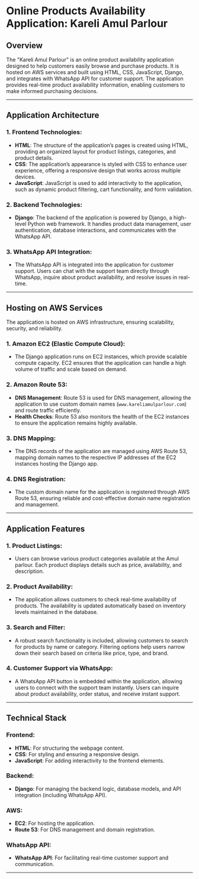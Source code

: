 # Online Products Availability Application: Kareli Amul Parlour

## Overview

The "Kareli Amul Parlour" is an online product availability application designed to help customers easily browse and purchase products. It is hosted on AWS services and built using HTML, CSS, JavaScript, Django, and integrates with WhatsApp API for customer support. The application provides real-time product availability information, enabling customers to make informed purchasing decisions.

---

## Application Architecture

### 1. **Frontend Technologies:**
   - **HTML**: The structure of the application’s pages is created using HTML, providing an organized layout for product listings, categories, and product details.
   - **CSS**: The application’s appearance is styled with CSS to enhance user experience, offering a responsive design that works across multiple devices.
   - **JavaScript**: JavaScript is used to add interactivity to the application, such as dynamic product filtering, cart functionality, and form validation.

### 2. **Backend Technologies:**
   - **Django**: The backend of the application is powered by Django, a high-level Python web framework. It handles product data management, user authentication, database interactions, and communicates with the WhatsApp API.
   
### 3. **WhatsApp API Integration**:
   - The WhatsApp API is integrated into the application for customer support. Users can chat with the support team directly through WhatsApp, inquire about product availability, and resolve issues in real-time.

---

## Hosting on AWS Services

The application is hosted on AWS infrastructure, ensuring scalability, security, and reliability.

### 1. **Amazon EC2 (Elastic Compute Cloud)**:
   - The Django application runs on EC2 instances, which provide scalable compute capacity. EC2 ensures that the application can handle a high volume of traffic and scale based on demand.
   
### 2. **Amazon Route 53**:
   - **DNS Management**: Route 53 is used for DNS management, allowing the application to use custom domain names (`www.kareliamulparlour.com`) and route traffic efficiently.
   - **Health Checks**: Route 53 also monitors the health of the EC2 instances to ensure the application remains highly available.

### 3. **DNS Mapping**:
   - The DNS records of the application are managed using AWS Route 53, mapping domain names to the respective IP addresses of the EC2 instances hosting the Django app.

### 4. **DNS Registration**:
   - The custom domain name for the application is registered through AWS Route 53, ensuring reliable and cost-effective domain name registration and management.

---

## Application Features

### 1. **Product Listings**:
   - Users can browse various product categories available at the Amul parlour. Each product displays details such as price, availability, and description.
   
### 2. **Product Availability**:
   - The application allows customers to check real-time availability of products. The availability is updated automatically based on inventory levels maintained in the database.

### 3. **Search and Filter**:
   - A robust search functionality is included, allowing customers to search for products by name or category. Filtering options help users narrow down their search based on criteria like price, type, and brand.

### 4. **Customer Support via WhatsApp**:
   - A WhatsApp API button is embedded within the application, allowing users to connect with the support team instantly. Users can inquire about product availability, order status, and receive instant support.

---

## Technical Stack

### Frontend:
   - **HTML**: For structuring the webpage content.
   - **CSS**: For styling and ensuring a responsive design.
   - **JavaScript**: For adding interactivity to the frontend elements.
   
### Backend:
   - **Django**: For managing the backend logic, database models, and API integration (including WhatsApp API).
   
### AWS:
   - **EC2**: For hosting the application.
   - **Route 53**: For DNS management and domain registration.
   
### WhatsApp API:
   - **WhatsApp API**: For facilitating real-time customer support and communication.

---

